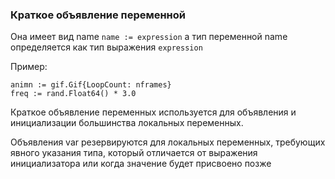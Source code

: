 ### Краткое объявление переменной

Она имеет вид name ```name := expression```
а тип переменной name определяется как тип выражения ```expression```

Пример:
```
animn := gif.Gif{LoopCount: nframes}
freq := rand.Float64() * 3.0
```

Краткое объявление переменных используется для объявления и инициализации
большинства локальных переменных.

Объявления var резервируются для локальных переменных,
требующих явного указания типа, который отличается от выражения инициализатора или
когда значение будет присвоено позже
